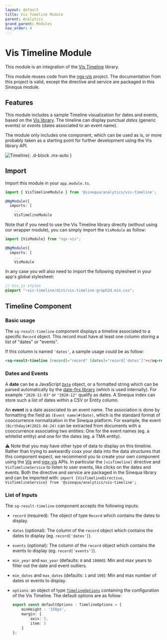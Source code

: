 ```yaml
---
layout: default
title: Vis Timeline Module
parent: Analytics
grand_parent: Modules
nav_order: 4
---
```


# Vis Timeline Module

This module is an integration of the [Vis Timeline](https://visjs.github.io/vis-timeline/docs/timeline/) library.

This module reuses code from the [ngx-vis](https://github.com/visjs/ngx-vis) project. The documentation from this project is valid, except the directive and service are packaged in this Sinequa module.

## Features

This module includes a sample Timeline visualization for dates and events, based on the [Vis library](https://visjs.org/). The timeline can display punctual *dates* (generic events) or *events* (dates associated to an event name).

The module only includes one component, which can be used as is, or more probably taken as a starting point for further development using the Vis library API.

![Timeline]({{site.baseurl}}assets/modules/vis-timeline/timeline.png){: .d-block .mx-auto }

## Import

Import this module in your `app.module.ts`.

```ts
import { VisTimelineModule } from '@sinequa/analytics/vis-timeline';

@NgModule({
  imports: [
    ...
    VisTimelineModule
```

Note that if you need to use the Vis Timeline library directly (without using our wrapper module), you can simply import the `VisModule` as follow:

```ts
import {VisModule} from "ngx-vis";

@NgModule({
  imports: [
    ...
    VisModule
```

In any case you will also need to import the following stylesheet in your app's global stylesheet:

```scss
// Vis.js styles
@import "~vis-timeline/dist/vis-timeline-graph2d.min.css";
```

## Timeline Component

<doc-result-timeline></doc-result-timeline>

### Basic usage

The `sq-result-timeline` component displays a timeline associated to a specific `Record` object. This record must have at least one column storing a list of "dates" or "events".

If this column is named `'dates'`, a sample usage could be as follow:

```html
<sq-result-timeline [record]="record" [dates]="record['dates']"></sq-result-timeline>
```

### Dates and Events

A **date** can be a JavaScript [`Date`](https://developer.mozilla.org/fr/docs/Web/JavaScript/Reference/Objets_globaux/Date) object, or a formatted string which can be parsed automatically by the [date-fns library](https://date-fns.org/) (which is used internally). For example `"2020-12-03"` or `"2020-12"` qualify as dates. A Sinequa index can store such a list of dates within a CSV or Entity column.

An **event** is a date associated to an event name. The association is done by formatting the field as `(Event name)#(Date)`, which is the standard format of cooccurrence normalization in the Sinequa platform. For example, the event `(Birthday)#(2021-04-24)` can be extracted from documents with a cooccurrence associating two entities: One for the event names (eg. a whitelist entity) and one for the dates (eg. a TMA entity).

⚠️ Note that you may have other type of data to display on this timeline. Rather than trying to awkwardly coax your data into the data structures that this component expect, we recommend you to create your own component using the [Vis](https://visjs.org/) and [ngx-vis](https://github.com/visjs/ngx-vis) APIs. In particular the `[visTimeline]` directive and `VisTimelineService` to listen to user events, like clicks on the dates and events. Both the directive and service are packaged in the Sinequa library and can be imported with: `import {VisTimelineDirective, VisTimelineService} from '@sinequa/analytics/vis-timeline';`

### List of Inputs

The `sq-result-timeline` component accepts the following inputs:

- `record` (required): The object of type `Record` which contains the dates to display.
- `dates` (optional): The column of the `record` object which contains the dates to display (eg. `record['dates']`).
- `events` (optional): The column of the `record` object which contains the events to display (eg. `record['events']`).
- `min_year` and `max_year` (defaults: `0` and `10000`): Min and max years to filter out the date and event outliers.
- `min_dates` and `max_dates` (defaults: `1` and `100`): Min and max number of dates or events to display.
- `options`: an object of type [`TimelineOptions`](https://visjs.github.io/vis-timeline/docs/timeline/#Configuration_Options) containing the configuration of the Vis Timeline. The default options are as follow:

    ```ts
    export const defaultOptions : TimelineOptions = {
        minHeight : '150px',
        margin: {
            axis: 5,
            item: 5
        }
    };
    ```
